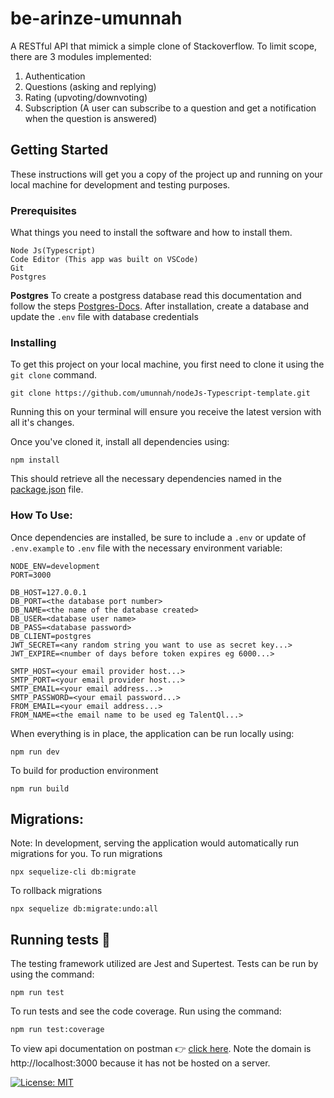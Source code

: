 # be-arinze-umunnah 
A RESTful API that mimick a simple clone of Stackoverflow. To limit 
scope, there are 3 modules implemented:
1. Authentication
2. Questions (asking and replying)
3. Rating (upvoting/downvoting)
4. Subscription (A user can subscribe to a question and get a 
notification when the question is answered)


## Getting Started

These instructions will get you a copy of the project up and running on your local machine for development and testing purposes.

### Prerequisites

What things you need to install the software and how to install them.

```
Node Js(Typescript)
Code Editor (This app was built on VSCode)
Git
Postgres
```

**Postgres**
To create a postgress database read this documentation and follow the steps [Postgres-Docs](https://www.postgresql.org/docs/13/tutorial-install.html).
After installation, create a database and update the ``.env`` file with database credentials

### Installing

To get this project on your local machine, you first need to clone it using the `git clone` command.

```
git clone https://github.com/umunnah/nodeJs-Typescript-template.git
```

Running this on your terminal will ensure you receive the latest version with all it's changes.

Once you've cloned it, install all dependencies using:

```
npm install
```

This should retrieve all the necessary dependencies named in the [package.json](https://github.com/umunnah/nodeJs-Typescript-template/-/blob/main/package.json) file.

### How To Use:

Once dependencies are installed, be sure to include a ```.env``` or update of ```.env.example``` to ```.env``` file with the necessary environment variable:

```
NODE_ENV=development
PORT=3000

DB_HOST=127.0.0.1
DB_PORT=<the database port number>
DB_NAME=<the name of the database created>
DB_USER=<database user name>
DB_PASS=<database password>
DB_CLIENT=postgres
JWT_SECRET=<any random string you want to use as secret key...>
JWT_EXPIRE=<number of days before token expires eg 6000...>

SMTP_HOST=<your email provider host...>
SMTP_PORT=<your email provider host...>
SMTP_EMAIL=<your email address...>
SMTP_PASSWORD=<your email password...>
FROM_EMAIL=<your email address...>
FROM_NAME=<the email name to be used eg TalentQl...>

```

When everything is in place, the application can be run locally using:

```
npm run dev
```
To build for production environment
```
npm run build
```

## Migrations:
Note: In development, serving the application would automatically run migrations for you.
To run migrations
```
npx sequelize-cli db:migrate
```
To rollback migrations
```
npx sequelize db:migrate:undo:all
```

## Running tests 🧪

The testing framework utilized are Jest and Supertest. Tests can be run by using the command:

```
npm run test
```

To run tests and see the code coverage. Run using the command:
```
npm run test:coverage
```

To view api documentation on postman 👉 [click here](https://documenter.getpostman.com/view/8365237/TzRX95Uh). Note  the domain is http://localhost:3000 because it has not be hosted on a server.


[![License: MIT](https://img.shields.io/badge/License-MIT-yellow.svg)](https://opensource.org/licenses/MIT)
